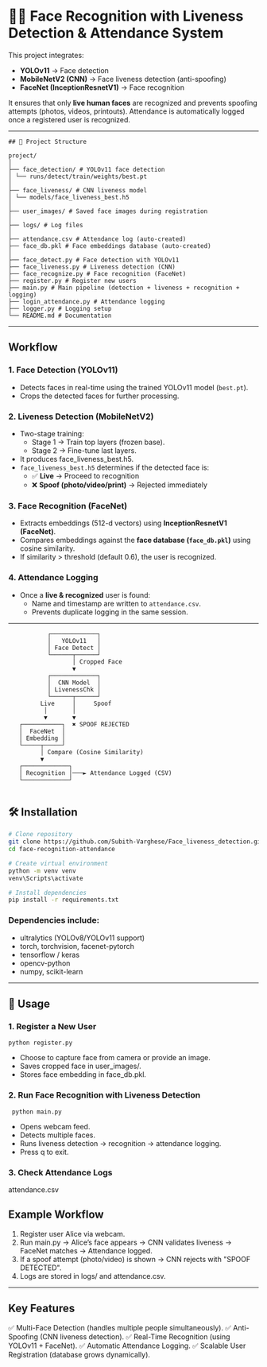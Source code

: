 # 🧑‍💻 Face Recognition with Liveness Detection & Attendance System

This project integrates:
- **YOLOv11** → Face detection  
- **MobileNetV2 (CNN)** → Face liveness detection (anti-spoofing)  
- **FaceNet (InceptionResnetV1)** → Face recognition    

It ensures that only **live human faces** are recognized and prevents spoofing attempts (photos, videos, printouts). Attendance is automatically logged once a registered user is recognized.

---
```
## 📂 Project Structure

project/
│
├── face_detection/ # YOLOv11 face detection
│ └── runs/detect/train/weights/best.pt
│
├── face_liveness/ # CNN liveness model
│ └── models/face_liveness_best.h5
│
├── user_images/ # Saved face images during registration
│
├── logs/ # Log files
│
├── attendance.csv # Attendance log (auto-created)
├── face_db.pkl # Face embeddings database (auto-created)
│
├── face_detect.py # Face detection with YOLOv11
├── face_liveness.py # Liveness detection (CNN)
├── face_recognize.py # Face recognition (FaceNet)
├── register.py # Register new users
├── main.py # Main pipeline (detection + liveness + recognition + logging)
├── login_attendance.py # Attendance logging
├── logger.py # Logging setup
└── README.md # Documentation
```

---

## Workflow

### 1. Face Detection (YOLOv11)
- Detects faces in real-time using the trained YOLOv11 model (`best.pt`).
- Crops the detected faces for further processing.

### 2. Liveness Detection (MobileNetV2)
- Two-stage training:
  - Stage 1 → Train top layers (frozen base).
  - Stage 2 → Fine-tune last layers.
- It produces face_liveness_best.h5.
- `face_liveness_best.h5` determines if the detected face is:
  - ✅ **Live** → Proceed to recognition  
  - ❌ **Spoof (photo/video/print)** → Rejected immediately  

### 3. **Face Recognition (FaceNet)**
- Extracts embeddings (512-d vectors) using **InceptionResnetV1 (FaceNet)**.
- Compares embeddings against the **face database (`face_db.pkl`)** using cosine similarity.
- If similarity > threshold (default 0.6), the user is recognized.

### 4. **Attendance Logging**
- Once a **live & recognized** user is found:
  - Name and timestamp are written to `attendance.csv`.
  - Prevents duplicate logging in the same session.

---

```
           ┌─────────────┐
           │   YOLOv11   │
           │ Face Detect │
           └──────┬──────┘
                  │ Cropped Face
                  ▼
           ┌─────────────┐
           │  CNN Model  │
           │ LivenessChk │
           └──────┬──────┘
         Live     │     Spoof
          │       │
          ▼       ▼
   ┌───────────┐  ✖ SPOOF REJECTED
   │  FaceNet  │
   │ Embedding │
   └─────┬─────┘
         │ Compare (Cosine Similarity)
         ▼
   ┌─────────────┐
   │ Recognition │───► Attendance Logged (CSV)
   └─────────────┘


```

## 🛠️ Installation

```bash
# Clone repository
git clone https://github.com/Subith-Varghese/Face_liveness_detection.git
cd face-recognition-attendance

# Create virtual environment
python -m venv venv
venv\Scripts\activate     

# Install dependencies
pip install -r requirements.txt
```

### Dependencies include:

- ultralytics (YOLOv8/YOLOv11 support)
- torch, torchvision, facenet-pytorch
- tensorflow / keras
- opencv-python
- numpy, scikit-learn

--- 
## 🚀 Usage
### 1. Register a New User

```python register.py```

- Choose to capture face from camera or provide an image.
- Saves cropped face in user_images/.
- Stores face embedding in face_db.pkl.

### 2. Run Face Recognition with Liveness Detection
``` python main.py```

- Opens webcam feed.
- Detects multiple faces.
- Runs liveness detection → recognition → attendance logging.
- Press q to exit.

### 3. Check Attendance Logs

attendance.csv

## Example Workflow

1. Register user Alice via webcam.
2. Run main.py → Alice’s face appears → CNN validates liveness → FaceNet matches → Attendance logged.
3. If a spoof attempt (photo/video) is shown → CNN rejects with "SPOOF DETECTED".
4. Logs are stored in logs/ and attendance.csv.

--- 
## Key Features

✅ Multi-Face Detection (handles multiple people simultaneously).
✅ Anti-Spoofing (CNN liveness detection).
✅ Real-Time Recognition (using YOLOv11 + FaceNet).
✅ Automatic Attendance Logging.
✅ Scalable User Registration (database grows dynamically).


